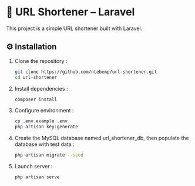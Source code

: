 # 🔗 URL Shortener – Laravel

This project is a simple URL shortener built with Laravel.

## ⚙️ Installation

1. Clone the repository :
   ```bash
   git clone https://github.com/ntebemp/url-shortener.git
   cd url-shortener

2. Install dependencies :
   ```bash
   composer install

3. Configure environment :
    ```bash
    cp .env.example .env
    php artisan key:generate


4. Create the MySQL database named url_shortener_db, then populate the database with test data :
    ```bash
    php artisan migrate --seed


5. Launch server :
    ```bash
    php artisan serve